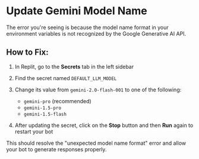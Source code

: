 # Update Gemini Model Name

The error you're seeing is because the model name format in your environment variables is not recognized by the Google Generative AI API.

## How to Fix:

1. In Replit, go to the **Secrets** tab in the left sidebar
2. Find the secret named `DEFAULT_LLM_MODEL`
3. Change its value from `gemini-2.0-flash-001` to one of the following:
   - `gemini-pro` (recommended)
   - `gemini-1.5-pro`
   - `gemini-1.5-flash`

4. After updating the secret, click on the **Stop** button and then **Run** again to restart your bot

This should resolve the "unexpected model name format" error and allow your bot to generate responses properly. 